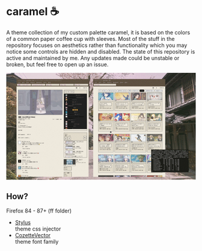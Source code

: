 # caramel ☕

A theme collection of my custom palette caramel, it is based on the colors of a common paper coffee cup with sleeves. Most of the stuff in the repository focuses on aesthetics rather than functionality which you may notice some controls are hidden and disabled. The state of this repository is active and maintained by me. Any updates made could be unstable or broken, but feel free to open up an issue.

![img](preview.gif)


## How?
Firefox 84 - 87+ (ff folder)
- [Stylus](https://addons.mozilla.org/de/firefox/addon/styl-us/) <br>
   theme css injector <br>
- [CozetteVector](https://github.com/slavfox/Cozette/releases) <br>
   theme font family <br>

